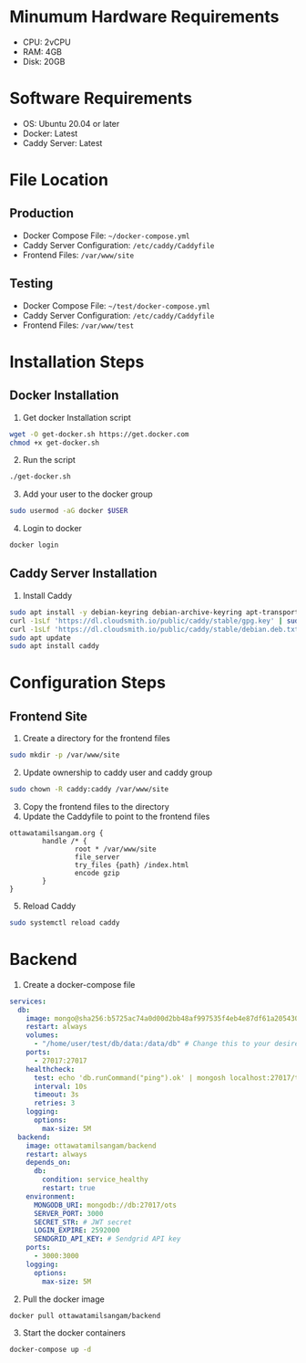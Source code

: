 # Minumum Hardware Requirements
- CPU: 2vCPU
- RAM: 4GB
- Disk: 20GB

# Software Requirements
- OS: Ubuntu 20.04 or later
- Docker: Latest
- Caddy Server: Latest

# File Location

## Production
- Docker Compose File: `~/docker-compose.yml`
- Caddy Server Configuration: `/etc/caddy/Caddyfile`
- Frontend Files: `/var/www/site`

## Testing
- Docker Compose File: `~/test/docker-compose.yml`
- Caddy Server Configuration: `/etc/caddy/Caddyfile`
- Frontend Files: `/var/www/test`

# Installation Steps

## Docker Installation
1. Get docker Installation script
```bash
wget -O get-docker.sh https://get.docker.com
chmod +x get-docker.sh
```
2. Run the script
```bash
./get-docker.sh
```
3. Add your user to the docker group
```bash
sudo usermod -aG docker $USER
```
4. Login to docker
```bash
docker login
```

## Caddy Server Installation
1. Install Caddy
```bash
sudo apt install -y debian-keyring debian-archive-keyring apt-transport-https curl
curl -1sLf 'https://dl.cloudsmith.io/public/caddy/stable/gpg.key' | sudo gpg --dearmor -o /usr/share/keyrings/caddy-stable-archive-keyring.gpg
curl -1sLf 'https://dl.cloudsmith.io/public/caddy/stable/debian.deb.txt' | sudo tee /etc/apt/sources.list.d/caddy-stable.list
sudo apt update
sudo apt install caddy
```

# Configuration Steps

## Frontend Site
1. Create a directory for the frontend files
```bash
sudo mkdir -p /var/www/site
```
2. Update ownership to caddy user and caddy group
```bash
sudo chown -R caddy:caddy /var/www/site
```
3. Copy the frontend files to the directory
4. Update the Caddyfile to point to the frontend files
```Caddyfile
ottawatamilsangam.org {
        handle /* {
                root * /var/www/site
                file_server
                try_files {path} /index.html
                encode gzip
        }
}
```
5. Reload Caddy
```bash
sudo systemctl reload caddy
```

# Backend
1. Create a docker-compose file
```yaml
services:
  db:
    image: mongo@sha256:b5725ac74a0d00d2bb48af997535f4eb4e87df61a2054306ae06f258b6c6b337
    restart: always
    volumes:
      - "/home/user/test/db/data:/data/db" # Change this to your desired location
    ports:
      - 27017:27017
    healthcheck:
      test: echo 'db.runCommand("ping").ok' | mongosh localhost:27017/test --quiet
      interval: 10s
      timeout: 3s
      retries: 3
    logging:
      options:
        max-size: 5M
  backend:
    image: ottawatamilsangam/backend
    restart: always
    depends_on:
      db:
        condition: service_healthy
        restart: true
    environment:
      MONGODB_URI: mongodb://db:27017/ots
      SERVER_PORT: 3000
      SECRET_STR: # JWT secret
      LOGIN_EXPIRE: 2592000
      SENDGRID_API_KEY: # Sendgrid API key
    ports:
      - 3000:3000
    logging:
      options:
        max-size: 5M
```
2. Pull the docker image
```bash
docker pull ottawatamilsangam/backend
```
3. Start the docker containers
```bash
docker-compose up -d
```
